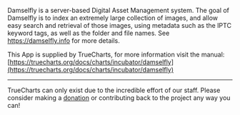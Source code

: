 Damselfly is a server-based Digital Asset Management system.  The goal of Damselfly is to index an extremely large collection of images, and allow easy search and retrieval of those images, using metadata such as the IPTC keyword tags, as well as the folder and file names.  See https://damselfly.info for more details.

This App is supplied by TrueCharts, for more information visit the manual: [https://truecharts.org/docs/charts/incubator/damselfly](https://truecharts.org/docs/charts/incubator/damselfly)

---

TrueCharts can only exist due to the incredible effort of our staff.
Please consider making a [donation](https://truecharts.org/docs/about/sponsor) or contributing back to the project any way you can!
